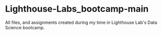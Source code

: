 # Lighthouse-Labs_bootcamp-main
All files, and assignments created during my time in Lighthouse Lab's Data Science bootcamp.
